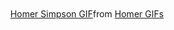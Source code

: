 <br/>
<br/>

<div align="center">
  <div class="tenor-gif-embed" data-postid="20312555" data-share-method="host" data-aspect-ratio="1" data-width="100%"><a href="https://tenor.com/view/homer-simpson-dancing-grinding-lol-gif-20312555">Homer Simpson GIF</a>from <a href="https://tenor.com/search/homer-gifs">Homer GIFs</a></div> <script type="text/javascript" async src="https://tenor.com/embed.js"></script>
</div>


<!--
<code><img height="40" width="40" src="https://raw.githubusercontent.com/github/explore/80688e429a7d4ef2fca1e82350fe8e3517d3494d/topics/python/python.png"></code>
<code><img height="40" width="40" src="https://upload.wikimedia.org/wikipedia/commons/thumb/6/61/HTML5_logo_and_wordmark.svg/640px-HTML5_logo_and_wordmark.svg.png"></code>
<code><img height="40" width="40" src="https://cdn.iconscout.com/icon/free/png-256/css-131-722685.png"></code>
<code><img height="40" width="40" src="https://raw.githubusercontent.com/github/explore/80688e429a7d4ef2fca1e82350fe8e3517d3494d/topics/javascript/javascript.png"></code>
<code><img height="40" width="40" src="https://upload.wikimedia.org/wikipedia/commons/thumb/1/1b/R_logo.svg/2560px-R_logo.svg.png"></code>
-->
#
<br/>


  
